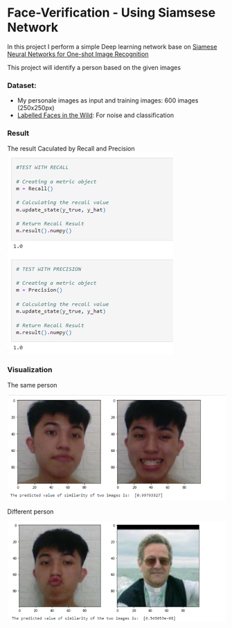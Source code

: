 # Face-Verification - Using Siamsese Network

In this project I perform a simple Deep learning network base on [Siamese Neural Networks for One-shot Image Recognition](https://www.semanticscholar.org/paper/Siamese-Neural-Networks-for-One-Shot-Image-Koch/f216444d4f2959b4520c61d20003fa30a199670a)

This project will identify a person based on the given images
### Dataset: 
- My personale images as input and training images: 600 images (250x250px)
- [Labelled Faces in the Wild](http://vis-www.cs.umass.edu/lfw/): For noise and classification

### Result
The result Caculated by Recall and Precision\
![alt text](https://github.com/Abramo-Cassano/Face-Recognition/blob/main/images/results.png)

### Visualization

The same person

![alt text](https://github.com/Abramo-Cassano/Face-Recognition/blob/main/images/Viz1.png)

Different person

![alt text](https://github.com/Abramo-Cassano/Face-Recognition/blob/main/images/Viz2.png)

